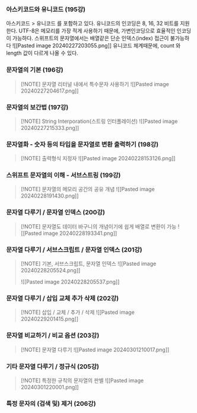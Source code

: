 ### 아스키코드와 유니코드 (195강)
아스키코드 > 유니코드 를 포함하고 있다. 유니코드의 인코딩은 8, 16, 32 비트를 지원한다. 
UTF-8은 메모리를 가장 적게 사용하기 때문에, 가변인코딩으로 효율적인 인코딩이 가능하다.
스위프트의 문자열에서는 배열같은 단순 인덱스(index) 접근이 불가능하다
![[Pasted image 20240227203055.png]]
유니코드 체계때문에, count 와 length 값이 다르게 나올 수 있다. 
### 문자열의 기본 (196강)
> [!NOTE] 문자열 리터널 내에서 특수문자 사용하기
> ![[Pasted image 20240227204617.png]]
### 문자열의 보간법 (197강)
> [!NOTE] String Interporation(스트링 인터폴레이션)
> ![[Pasted image 20240227215333.png]]
### 문자열화 - 숫자 등의 타입을 문자열로 변환 출력하기 (198강)
> [!NOTE] 출력형식 지정자
> ![[Pasted image 20240228153126.png]]
### 스위프트 문자열의 이해 - 서브스트링 (199강)
> [!NOTE] 문자열의 메모리 공간의 공유 개념
> ![[Pasted image 20240228191430.png]]
### 문자열 다루기 / 문자열 인덱스 (200강)
> [!NOTE] 문자열도 데이터 바구니의 개념이기에 쉽게 배열로 변환이 가능
> ![[Pasted image 20240228193341.png]]
### 문자열 다루기 / 서브스크립트 / 문자열 인덱스 (201강)
> [!NOTE] 기본, 서브스크립트, 문자열 인덱스
> ![[Pasted image 20240228205524.png]]
> 
> ![[Pasted image 20240228205537.png]]
### 문자열 다루기 / 삽입 교체 추가 삭제  (202강)
> [!NOTE] 삽입 / 교체 / 추가 / 삭제
> ![[Pasted image 20240229201415.png]]
### 문자열 비교하기 / 비교 옵션 (203강)
> [!NOTE] 문자열 다루기
> ![[Pasted image 20240301210017.png]]
### 기타 문자열 다루기 / 정규식 (205강)
> [!NOTE] 특정한 규칙의 문자열의 판별
> ![[Pasted image 20240301220001.png]]
### 특정 문자의 (검색 및) 제거 (206강)


